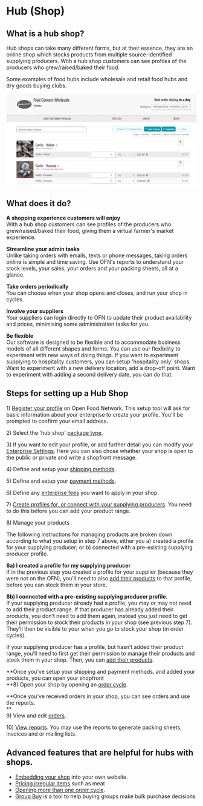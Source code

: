 # Hub \(Shop\)

## What is a hub shop?

Hub shops can take many different forms, but at their essence, they are an online shop which stocks products from multiple source-identified supplying producers. With a hub shop customers can see profiles of the producers who grew/raised/baked their food.

Some examples of food hubs include wholesale and retail food hubs and dry goods buying clubs.

![](../.gitbook/assets/hub-shop.png)

## What does it do?

**A shopping experience customers will enjoy**  
With a hub shop customers can see profiles of the producers who grew/raised/baked their food, giving them a virtual farmer's market experience.

**Streamline your admin tasks**  
Unlike taking orders with emails, texts or phone messages, taking orders online is simple and time saving. Use OFN's reports to understand your stock levels, your sales, your orders and your packing sheets, all at a glance.

**Take orders periodically**  
You can choose when your shop opens and closes, and run your shop in cycles.

**Involve your suppliers**  
Your suppliers can login directly to OFN to update their product availability and prices, minimising some administration tasks for you.

**Be flexible**  
Our software is designed to be flexible and to accommodate business models of all different shapes and forms. You can use our flexibility to experiment with new ways of doing things. If you want to experiment supplying to hospitality customers, you can setup 'hospitality only' shops. Want to experiment with a new delivery location, add a drop-off point. Want to experiment with adding a second delivery date, you can do that.

## Steps for setting up a Hub Shop

1\) [Register your profile](../basic-features/register-and-create-your-profile.md) on Open Food Network. This setup tool will ask for basic information about your enterprise to create your profile. You'll be prompted to confirm your email address.

2\) Select the 'hub shop' [package type](../basic-features/package-types.md).

3\) If you want to edit your profile, or add further detail you can modify your [Enterprise Settings](../basic-features/enterprise-settings.md). Here you can also chose whether your shop is open to the public or private and write a shopfront message.

4\) Define and setup your [shipping methods](../basic-features/shipping-methods.md).

5\) Define and setup your [payment methods](../basic-features/payment-methods.md).

6\) Define any [enterprise fees](../basic-features/enterprise-fees.md) you want to apply in your shop.

7\) [Create profiles for, or connect with your supplying producers](../basic-features/create-or-connect-with-your-supplying-producers.md). You need to do this before you can add your product range.

8\) Manage your products

The following instructions for managing products are broken down according to what you setup in step 7 above, either you a\) created a profile for your supplying producer; or b\) connected with a pre-existing supplying producer profile.

**8a\) I created a profile for my supplying producer**  
If in the previous step you created a profile for your supplier \(because they were not on the OFN\), you’ll need to also [add their products](../basic-features/products.md) to that profile, before you can stock them in your store.

**8b\) I connected with a pre-existing supplying producer profile.**  
If your supplying producer already had a profile, you may or may not need to add their product range. If that producer has already added their products, you don’t need to add them again, instead you just need to get their permission to stock their products in your shop \(see previous step 7\). They’ll then be visible to your when you go to stock your shop \(in order cycles\).

If your supplying producer has a profile, but hasn’t added their product range, you’ll need to first get their permission to manage their products and stock them in your shop. Then, you can [add their products](../basic-features/products.md).

**Once you've setup your shipping and payment methods, and added your products, you can open your shopfront    
**8\) Open your shop by opening an [order cycle](../basic-features/order-cycles-for-hubs.md).

**Once you've received orders in your shop, you can see orders and use the reports.    
**  
9\) View and edit [orders](../advanced-features/orders/).

10\) [View reports](../basic-features/reports.md). You may use the reports to generate packing sheets, invoices and or mailing lists.

## Advanced features that are helpful for hubs with shops.

* [Embedding your shop](../advanced-features/shop-setup/embedded-shopfront.md) into your own website.
* [Pricing irregular items](../advanced-features/products/pricing-irregular-items-kg.md) such as meat
* [Opening more than one order cycle](../advanced-features/order-cycles/opening-more-than-one-order-cycle.md).
* [Group Buy](../advanced-features/products/group-buy-for-bulk-ordering.md) is a tool to help buying groups make bulk purchase decisions

